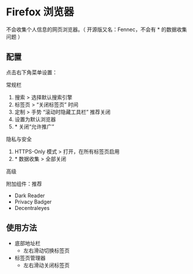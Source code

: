 # Firefox 浏览器

不会收集个人信息的网页浏览器。（ 开源版又名：Fennec，不会有 \* 的数据收集问题 ）

## 配置

点击右下角菜单设置：

常规栏

1. 搜索 > 选择默认搜索引擎
2. 标签页 > “关闭标签页” 时间
3. 定制 > 手势 “滚动时隐藏工具栏” 推荐关闭
4. 设置为默认浏览器
5. \* 关闭“允许推广”

隐私与安全

1. HTTPS-Only 模式 > 打开，在所有标签页启用
2. \* 数据收集 > 全部关闭

高级

附加组件：推荐

- Dark Reader
- Privacy Badger
- Decentraleyes

## 使用方法

- 底部地址栏
  - 左右滑动切换标签页
- 标签页管理器
  - 左右滑动关闭标签页
